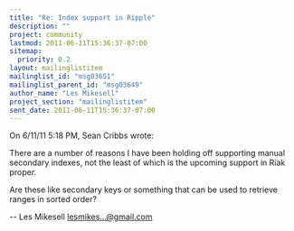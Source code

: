 ```yaml
---
title: "Re: Index support in Ripple"
description: ""
project: community
lastmod: 2011-06-11T15:36:37-07:00
sitemap:
  priority: 0.2
layout: mailinglistitem
mailinglist_id: "msg03651"
mailinglist_parent_id: "msg03649"
author_name: "Les Mikesell"
project_section: "mailinglistitem"
sent_date: 2011-06-11T15:36:37-07:00
---
```


On 6/11/11 5:18 PM, Sean Cribbs wrote:


There are a number of reasons I have been holding off supporting manual
secondary indexes, not the least of which is the upcoming support in Riak 
proper.


Are these like secondary keys or something that can be used to retrieve ranges 
in sorted order?


--
 Les Mikesell
 lesmikes...@gmail.com

